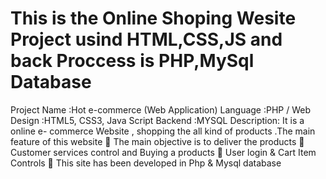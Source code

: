 # This is the Online Shoping Wesite Project usind HTML,CSS,JS and back Proccess is PHP,MySql Database
Project Name :Hot e-commerce (Web Application)
Language :PHP / Web Design :HTML5, CSS3, Java Script
Backend :MYSQL
Description:
It is a online e- commerce Website , shopping the all kind of products .The main feature
of this website
 The main objective is to deliver the products 
 Customer services control and Buying a products 
 User login & Cart Item Controls
 This site has been developed in Php & Mysql database
